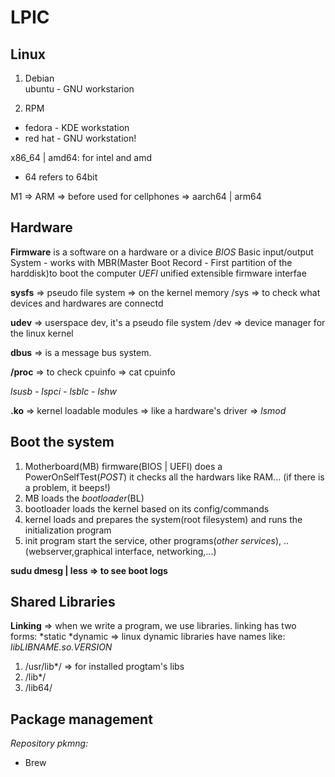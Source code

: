 # LPIC

## Linux

1. Debian  
   ubuntu - GNU workstarion

2. RPM

- fedora - KDE workstation
- red hat - GNU workstation!

x86_64 | amd64: for intel and amd

- 64 refers to 64bit

M1 => ARM => before used for cellphones => aarch64 | arm64

## Hardware

**Firmware** is a software on a hardware or a divice
_BIOS_ Basic input/output System - works with MBR(Master Boot Record - First partition of the harddisk)to boot the computer
_UEFI_ unified extensible firmware interfae

**sysfs** => pseudo file system => on the kernel memory
/sys => to check what devices and hardwares are connectd

**udev** => userspace dev, it's a pseudo file system
/dev => device manager for the linux kernel

**dbus** => is a message bus system.

**/proc** => to check cpuinfo => cat cpuinfo

_lsusb - lspci - lsblc - lshw_

**.ko** => kernel loadable modules => like a hardware's driver => _lsmod_

## Boot the system

1. Motherboard(MB) firmware(BIOS | UEFI) does a PowerOnSelfTest(_POST_) it checks all the hardwars like RAM... (if there is a problem, it beeps!)
2. MB loads the _bootloader_(BL)
3. bootloader loads the kernel based on its config/commands
4. kernel loads and prepares the system(root filesystem) and runs the initialization program
5. init program start the service, other programs(_other services_), ..(webserver,graphical interface, networking,...)

**sudu dmesg | less => to see boot logs**

## Shared Libraries

**Linking** => when we write a program, we use libraries.
linking has two forms:
*static
*dynamic => linux dynamic libraries have names like: _libLIBNAME.so.VERSION_

1. /usr/lib\*/ => for installed progtam's libs
2. /lib\*/
3. /lib64/

## Package management

_Repository pkmng:_

- Brew
